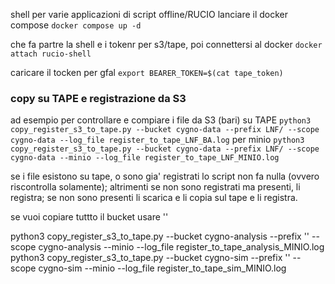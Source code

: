 shell per varie applicazioni di script offline/RUCIO
lanciare il docker compose 
```docker compose up -d```

che fa partre la shell e i tokenr per s3/tape, poi connettersi al docker 
```docker attach rucio-shell```

caricare il tocken per gfal
```export BEARER_TOKEN=$(cat tape_token)```

### copy su TAPE e registrazione da S3 ####
ad esempio per controllare e compiare i file da S3 (bari) su TAPE
```python3 copy_register_s3_to_tape.py --bucket cygno-data --prefix LNF/ --scope cygno-data --log_file register_to_tape_LNF_BA.log```
per minio
```python3 copy_register_s3_to_tape.py --bucket cygno-data --prefix LNF/ --scope cygno-data --minio --log_file register_to_tape_LNF_MINIO.log```


se i file esistono su tape, o sono gia' registrati lo script non fa nulla (ovvero riscontrolla solamente);
altrimenti se non sono registrati ma presenti, li registra; se non sono presenti li scarica e li copia sul tape e li registra.

se vuoi copiare tuttto il bucket usare ''

python3 copy_register_s3_to_tape.py --bucket cygno-analysis --prefix '' --scope cygno-analysis --minio --log_file register_to_tape_analysis_MINIO.log
python3 copy_register_s3_to_tape.py --bucket cygno-sim --prefix '' --scope cygno-sim --minio --log_file register_to_tape_sim_MINIO.log
